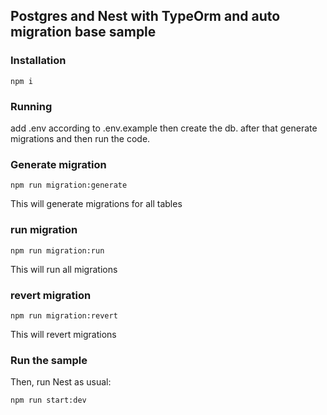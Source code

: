 ## Postgres and Nest with TypeOrm and auto migration base sample

### Installation

`npm i`

### Running

add .env according to .env.example then create the db. after that generate migrations and then run the code.

### Generate migration

`npm run migration:generate`

This will generate migrations for all tables

### run migration

`npm run migration:run`

This will run all migrations

### revert migration

`npm run migration:revert`

This will revert migrations

### Run the sample

Then, run Nest as usual:

`npm run start:dev`
